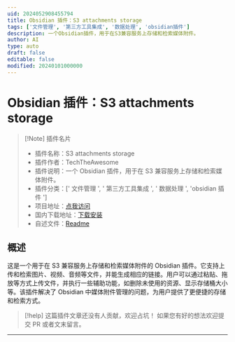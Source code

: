 ```yaml
---
uid: 2024052908455794
title: Obsidian 插件：S3 attachments storage
tags: ['文件管理', '第三方工具集成', '数据处理', 'obsidian插件']
description: 一个Obsidian插件，用于在S3兼容服务上存储和检索媒体附件。
author: AI
type: auto
draft: false
editable: false
modified: 20240101000000
---
```


# Obsidian 插件：S3 attachments storage

> [!Note] 插件名片
> - 插件名称：S3 attachments storage
> - 插件作者：TechTheAwesome
> - 插件说明：一个 Obsidian 插件，用于在 S3 兼容服务上存储和检索媒体附件。
> - 插件分类：[' 文件管理 ', ' 第三方工具集成 ', ' 数据处理 ', 'obsidian 插件 ']
> - 项目地址：[点我访问](https://github.com/TechTheAwesome/obsidian-s3)
> - 国内下载地址：[下载安装](https://pkmer.cn/products/plugin/pluginMarket/?s3-attachments-storage)
> - 自述文件：[Readme](https://ghproxy.net/https://raw.githubusercontent.com/ttax00/obsidian-s3/master/README.md)

## 概述

这是一个用于在 S3 兼容服务上存储和检索媒体附件的 Obsidian 插件。它支持上传和检索图片、视频、音频等文件，并能生成相应的链接。用户可以通过粘贴、拖放等方式上传文件，并执行一些辅助功能，如删除未使用的资源、显示存储桶大小等。该插件解决了 Obsidian 中媒体附件管理的问题，为用户提供了更便捷的存储和检索方式。

> [!help]
> 这篇插件文章还没有人贡献，欢迎占坑！
> 如果您有好的想法欢迎提交 PR 或者文末留言。

---



